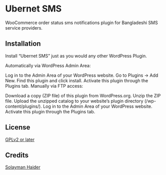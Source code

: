 # Ubernet SMS

WooCommerce order status sms notifications plugin for Bangladeshi SMS service providers.

## Installation

Install “Ubernet SMS” just as you would any other WordPress Plugin.

Automatically via WordPress Admin Area:

Log in to the Admin Area of your WordPress website. Go to Plugins -> Add New. Find this plugin and click install. Activate this plugin through the Plugins tab. Manually via FTP access:

Download a copy (ZIP file) of this plugin from WordPress.org. Unzip the ZIP file. Upload the unzipped catalog to your website’s plugin directory (/wp-content/plugins/). Log in to the Admin Area of your WordPress website. Activate this plugin through the Plugins tab.

## License
[GPLv2 or later](https://www.gnu.org/licenses/gpl-2.0.html)

## Credits
[Solayman Haider](https://github.com/solaymanhaider/notify-woosms)